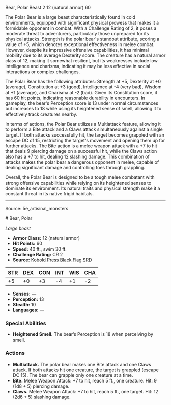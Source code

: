 <MonsterName/>Bear, Polar</MonsterName>
<CreatureType/>Beast</CreatureType>
<CR/>2</CR>
<AC/>12 (natural armor)</AC>
<HP/>60</HP>
<summary>The Polar Bear is a large beast characteristically found in cold environments, equipped with significant physical prowess that makes it a formidable opponent in combat. With a Challenge Rating of 2, it poses a moderate threat to adventurers, particularly those unprepared for its physical attacks. Strength is the polar bear's standout attribute, scoring a value of +5, which denotes exceptional effectiveness in melee combat. However, despite its impressive offensive capabilities, it has minimal mobility due to its average Dexterity score. The creature has a natural armor class of 12, making it somewhat resilient, but its weaknesses include low intelligence and charisma, indicating it may be less effective in social interactions or complex challenges.</summary>

<detail>

The Polar Bear has the following attributes: Strength at +5, Dexterity at +0 (average), Constitution at +3 (good), Intelligence at -4 (very bad), Wisdom at +1 (average), and Charisma at -2 (bad). Given its Constitution score, it has 60 hit points, indicating reasonable durability in encounters. In gameplay, the bear's Perception score is 13 under normal circumstances but increases to 18 while using its heightened sense of smell, allowing it to effectively track creatures nearby.

In terms of actions, the Polar Bear utilizes a Multiattack feature, allowing it to perform a Bite attack and a Claws attack simultaneously against a single target. If both attacks successfully hit, the target becomes grappled with an escape DC of 15, restricting the target's movement and opening them up for further attacks. The Bite action is a melee weapon attack with a +7 to hit that deals 9 piercing damage on a successful hit, while the Claws action also has a +7 to hit, dealing 12 slashing damage. This combination of attacks makes the polar bear a dangerous opponent in melee, capable of dealing significant damage and controlling foes through grappling. 

Overall, the Polar Bear is designed to be a tough melee combatant with strong offensive capabilities while relying on its heightened senses to dominate its environment. Its natural traits and physical strength make it a constant threat in its native frigid habitats.</detail>



---

Source: 5e_artisinal_monsters

<statblock>
# Bear, Polar

*Large beast*

- **Armor Class:** 12 (natural armor)
- **Hit Points:** 60
- **Speed:** 40 ft., swim 30 ft.
- **Challenge Rating:** CR 2
- **Source:** [Kobold Press Black Flag SRD](https://koboldpress.com/black-flag-roleplaying/)

| STR | DEX | CON | INT | WIS | CHA |
| --- | --- | --- | --- | --- | --- |
| +5 | +0 | +3 | -4 | +1 | -2 |

- **Senses:** —
- **Perception:** 13
- **Stealth:** 10
- **Languages:** —

### Special Abilities

- **Heightened Smell.** The bear’s Perception is 18 when perceiving by smell.

### Actions

- **Multiattack.** The polar bear makes one Bite attack and one Claws attack. If both attacks hit one creature, the target is grappled (escape DC 15). The bear can grapple only one creature at a time.
- **Bite.** Melee Weapon Attack: +7 to hit, reach 5 ft., one creature. Hit: 9 (1d8 + 5) piercing damage.
- **Claws.** Melee Weapon Attack: +7 to hit, reach 5 ft., one target. Hit: 12 (2d6 + 5) slashing damage.

</statblock>


